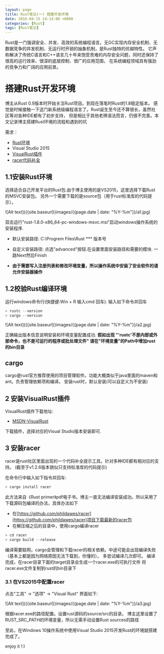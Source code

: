 ```yaml
---
layout: page
title: Rust笔记(一) 搭建开发环境
date: 2016-04-15 14:14:00 +0800
categories: [Rust]
tags: [Rust笔记]
---
```


Rust是一门强调安全、并发、高效的系统编程语言。无GC实现内存安全机制、无数据竞争的并发机制、无运行时开销的抽象机制，是Rust独特的优越特性。
它声称解决了传统C语言和C++语言几十年来饱受责难的内存安全问题，同时还保持了很高的运行效率、很深的底层控制、很广的应用范围，
在系统编程领域具有强劲的竞争力和广阔的应用前景。

# 搭建Rust开发环境

博主从Rust 0.9版本时开始关注Rust项目。到现在落笔时Rust的1.8稳定版本。
感觉是时候接触一下这门新系统级编程语言了。Rust诞生至今还不算很长，虽然社区等对各种IDE都有了初步支持，
但是相比于其他老牌语法而言，仍很不完善。本文记录博主搭建Rust环境的流程和遇到的坑

需求：

 * [Rust环境](https://www.rust-lang.org/downloads.html)
 * Visual Studio 2015
 * [VisualRust插件](https://visualstudiogallery.msdn.microsoft.com/c6075d2f-8864-47c0-8333-92f183d3e640/)
 * [racer代码补全](https://github.com/phildawes/racer)


## 1.1安装Rust环境
选择适合自己开发平台的Rust包.由于博主使用的是VS2015，这里选择下载Rust的MSVC安装包。
另外一个需要下载的是source包（用于rust标准库的代码提示）。

![Alt text]({{site.baseurl}}images/{{page.date | date: "%Y-%m"}}/a1.jpg)

双击运行"rust-1.8.0-x86_64-pc-windows-msvc.msi"启动windows操作系统的安装程序.
 * 默认安装路径: C:\Progrem Files\Rust *** 版本号
 * 自定义安装路径: 点选"advanced"按钮.在设置里面安装路径和需要的模块.
一路Next然后Finish

 * **由于需要写入注册列表和修改环境变量，所以操作系统中安装了安全软件的请允许安装器操作**

## 1.2校验Rust编译环境
运行windows命令行(快捷键:Win + R 输入cmd 回车). 输入如下命令并回车

```cpp
> rustc --version
> cargo --version
```
![Alt text]({{site.baseurl}}images/{{page.date | date: "%Y-%m"}}/a2.jpg)

正确输出版本信息说明安装和环境变量配置成功.
**假如出现  "'rustc'不是内部或外部命令，也不是可运行的程序或批处理文件"
请在"环境变量"的Path中增加rust的bin目录**

## cargo
cargo是rust官方推荐使用的项目管理软件。功能大概类似于java里面的maven和ant。负责管理依赖项和编译。
安装rust时，默认安装(可以自定义为不安装)

## 2 安装VisualRust插件

VisualRust插件下载地址:

 * [MSDN-VisualRust](https://visualstudiogallery.msdn.microsoft.com/c6075d2f-8864-47c0-8333-92f183d3e640/)

下载插件，选择对应的Visual Studio版本安装即可.

## 3 安装racer
racer是rust社区里面出现的一个代码补全提示工具。针对多种IDE都有相对应的支持。
(截至于v1.2.6版本貌似只支持标准库的代码提示)

在命令行中输入如下指令并回车:

```cpp
> cargo install racer
```
此方法来自《Rust primer》pdf电子书。博主一直无法编译安装成功。所以采用了下载源码包编译的办法，具体办法如下

 * 在[https://github.com/phildawes/racer](https://github.com/phildawes/racer)项目下载最新的racer包
 * 在解压缩之后的目录中，使用cargo编译racer

```cpp
> cd racer
> cargo build --release
```
编译需要联网，cargo会管理和下载racer的相关依赖。中途可能会出现编译失败（基本上都是因为网络原因无法下载到，你懂的）。
多尝试编译几次即可。
编译完成，在racer目录下面的target目录会生成一个racer.exe的可执行文件
将racer.exe文件复制到rust的bin目录下

### 3.1 在VS2015中配置racer
点击"工具" -> "选项"  -> "Visual Rust"  界面如下:

![Alt text]({{site.baseurl}}images/{{page.date | date: "%Y-%m"}}/a3.jpg)

根据racer.exe的路径配置。设置rust源码的source/src的目录。
博主这里设置了RUST_SRC_PATH的环境变量，所以无需手动设置Rust sources的路径

至此，在Windows 10操作系统中使用Visual Studio 2015开发Rust的环境就搭建完成了。

enjoy it !:)

